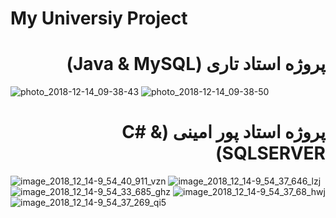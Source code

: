 # My Universiy Project

<div dir="rtl"> <h1>  پروژه استاد تاری (Java & MySQL)</h1> </div>


![photo_2018-12-14_09-38-43](https://user-images.githubusercontent.com/16706911/49986178-17829580-ff84-11e8-8fe0-a1caa6a2ae0a.jpg)
![photo_2018-12-14_09-38-50](https://user-images.githubusercontent.com/16706911/49986177-16516880-ff84-11e8-8a3d-5fc60a6ffadf.jpg)

<div dir="rtl"> <h1> پروژه استاد پور امینی (C# & SQLSERVER)</h1> </div>

![image_2018_12_14-9_54_40_911_vzn](https://user-images.githubusercontent.com/16706911/49986839-8660ee00-ff86-11e8-8eec-354775dce85f.PNG)
![image_2018_12_14-9_54_37_646_lzj](https://user-images.githubusercontent.com/16706911/49986846-8a8d0b80-ff86-11e8-89d9-64cc1c0f6c03.PNG)
![image_2018_12_14-9_54_33_685_ghz](https://user-images.githubusercontent.com/16706911/49986848-8b25a200-ff86-11e8-9429-4f818721b97a.jpg)
![image_2018_12_14-9_54_37_68_hwj](https://user-images.githubusercontent.com/16706911/49986849-8b25a200-ff86-11e8-8b0e-b4c2a3736754.PNG)
![image_2018_12_14-9_54_37_269_qi5](https://user-images.githubusercontent.com/16706911/49986851-8b25a200-ff86-11e8-905d-54d2071aec23.PNG)

